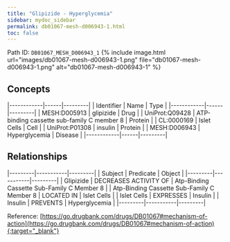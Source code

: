 ```yaml
---
title: "Glipizide - Hyperglycemia"
sidebar: mydoc_sidebar
permalink: db01067-mesh-d006943-1.html
toc: false 
---
```



Path ID: `DB01067_MESH_D006943_1`
{% include image.html url="images/db01067-mesh-d006943-1.png" file="db01067-mesh-d006943-1.png" alt="db01067-mesh-d006943-1" %}

## Concepts

|------------|------|---------|
| Identifier | Name | Type    |
|------------|------|---------|
| MESH:D005913 | glipizide | Drug |
| UniProt:Q09428 | ATP-binding cassette sub-family C member 8 | Protein |
| CL:0000169 | Islet Cells | Cell |
| UniProt:P01308 | insulin | Protein |
| MESH:D006943 | Hyperglycemia | Disease |
|------------|------|---------|

## Relationships

|---------|-----------|---------|
| Subject | Predicate | Object  |
|---------|-----------|---------|
| Glipizide | DECREASES ACTIVITY OF | Atp-Binding Cassette Sub-Family C Member 8 |
| Atp-Binding Cassette Sub-Family C Member 8 | LOCATED IN | Islet Cells |
| Islet Cells | EXPRESSES | Insulin |
| Insulin | PREVENTS | Hyperglycemia |
|---------|-----------|---------|

Reference: [https://go.drugbank.com/drugs/DB01067#mechanism-of-action](https://go.drugbank.com/drugs/DB01067#mechanism-of-action){:target="_blank"}
